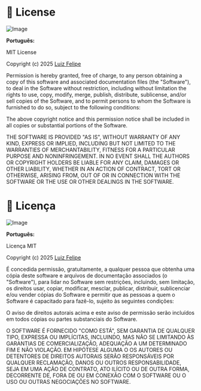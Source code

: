 # 📄 **License**
![Image](https://github.com/user-attachments/assets/95b33f37-5693-44f8-9eaf-fb78922e9a80)   


**Português:**

MIT License

Copyright (c) 2025 [Luiz Felipe](https://github.com/ssluiz)

Permission is hereby granted, free of charge, to any person obtaining a copy
of this software and associated documentation files (the "Software"), to deal
in the Software without restriction, including without limitation the rights
to use, copy, modify, merge, publish, distribute, sublicense, and/or sell
copies of the Software, and to permit persons to whom the Software is
furnished to do so, subject to the following conditions:

The above copyright notice and this permission notice shall be included in all
copies or substantial portions of the Software.

THE SOFTWARE IS PROVIDED "AS IS", WITHOUT WARRANTY OF ANY KIND, EXPRESS OR
IMPLIED, INCLUDING BUT NOT LIMITED TO THE WARRANTIES OF MERCHANTABILITY,
FITNESS FOR A PARTICULAR PURPOSE AND NONINFRINGEMENT. IN NO EVENT SHALL THE
AUTHORS OR COPYRIGHT HOLDERS BE LIABLE FOR ANY CLAIM, DAMAGES OR OTHER
LIABILITY, WHETHER IN AN ACTION OF CONTRACT, TORT OR OTHERWISE, ARISING FROM,
OUT OF OR IN CONNECTION WITH THE SOFTWARE OR THE USE OR OTHER DEALINGS IN THE
SOFTWARE.

# 📄 **Licença**
![Image](https://github.com/user-attachments/assets/69ca93e7-2ff5-41a2-8496-9a03488d5f17)   


**Português:**

Licença MIT

Copyright (c) 2025 [Luiz Felipe](https://github.com/ssluiz)

É concedida permissão, gratuitamente, a qualquer pessoa que obtenha uma cópia
deste software e arquivos de documentação associados (o "Software"), para lidar
no Software sem restrições, incluindo, sem limitação, os direitos
usar, copiar, modificar, mesclar, publicar, distribuir, sublicenciar e/ou vender
cópias do Software e permitir que as pessoas a quem o Software é
capacitado para fazê-lo, sujeito às seguintes condições:

O aviso de direitos autorais acima e este aviso de permissão serão incluídos em todos
cópias ou partes substanciais do Software.

O SOFTWARE É FORNECIDO "COMO ESTÁ", SEM GARANTIA DE QUALQUER TIPO, EXPRESSA OU
IMPLÍCITAS, INCLUINDO, MAS NÃO SE LIMITANDO ÀS GARANTIAS DE COMERCIALIZAÇÃO,
ADEQUAÇÃO A UM DETERMINADO FIM E NÃO VIOLAÇÃO. EM HIPÓTESE ALGUMA O
OS AUTORES OU DETENTORES DE DIREITOS AUTORAIS SERÃO RESPONSÁVEIS POR QUALQUER RECLAMAÇÃO, DANOS OU OUTROS
RESPONSABILIDADE, SEJA EM UMA AÇÃO DE CONTRATO, ATO ILÍCITO OU DE OUTRA FORMA, DECORRENTE DE,
FORA DE OU EM CONEXÃO COM O SOFTWARE OU O USO OU OUTRAS NEGOCIAÇÕES NO
SOFTWARE.

